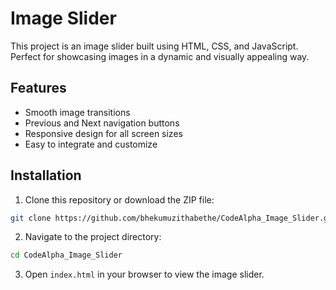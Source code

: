 # Image Slider

This project is an image slider built using HTML, CSS, and JavaScript. Perfect for showcasing images in a dynamic and visually appealing way.

## Features

- Smooth image transitions
- Previous and Next navigation buttons
- Responsive design for all screen sizes
- Easy to integrate and customize

## Installation

1. Clone this repository or download the ZIP file:

```bash
git clone https://github.com/bhekumuzithabethe/CodeAlpha_Image_Slider.git
```

2. Navigate to the project directory:

```bash
cd CodeAlpha_Image_Slider
```

3. Open `index.html` in your browser to view the image slider.
